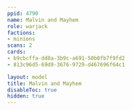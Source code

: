 ```yaml
---
ppid: 4790
name: Malvin and Mayhem
role: warjack
factions:
- minions
scans: 2
cards:
- b9cbcffa-dd8a-3b9c-a691-50b0fb7f9fd2
- 813c96d5-69d9-3676-9729-d467696f64c1

layout: model
title: Malvin and Mayhem
disableToc: true
hidden: true
---
```

